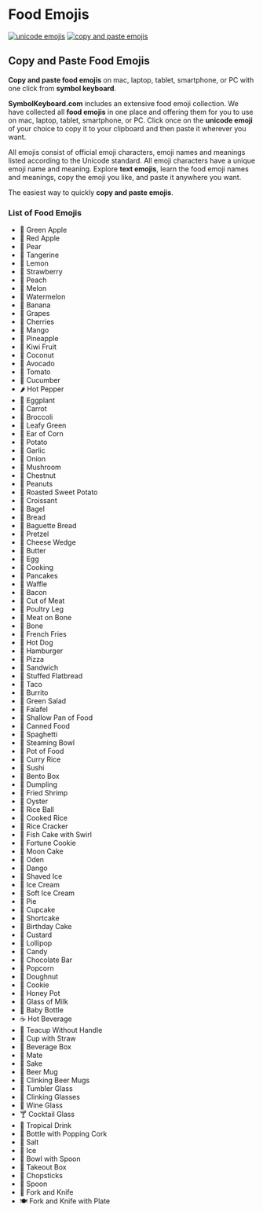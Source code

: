 # Food Emojis
[![unicode emojis](https://img.shields.io/badge/github-emojis-green.svg)](https://github.com/symbolkeyboard/emojis)
[![copy and paste emojis](https://img.shields.io/badge/source-symbolkeyboad.com-orange.svg)](https://symbolkeyboard.com)
## Copy and Paste Food Emojis

**Copy and paste food emojis** on mac, laptop, tablet, smartphone, or PC with one click from **symbol keyboard**.

**SymbolKeyboard.com** includes an extensive food emoji collection. We have collected all **food emojis** in one place and offering them for you to use on mac, laptop, tablet, smartphone, or PC. Click once on the **unicode emoji** of your choice to copy it to your clipboard and then paste it wherever you want.

All emojis consist of official emoji characters, emoji names and meanings listed according to the Unicode standard. All emoji characters have a unique emoji name and meaning. Explore **text emojis**, learn the food emoji names and meanings, copy the emoji you like, and paste it anywhere you want.

The easiest way to quickly **copy and paste emojis**.
### List of Food Emojis
- 🍏 Green Apple
- 🍎 Red Apple
- 🍐 Pear
- 🍊 Tangerine
- 🍋 Lemon
- 🍓 Strawberry
- 🍑 Peach
- 🍈 Melon
- 🍉 Watermelon
- 🍌 Banana
- 🍇 Grapes
- 🍒 Cherries
- 🥭 Mango
- 🍍 Pineapple
- 🥝 Kiwi Fruit
- 🥥 Coconut
- 🥑 Avocado
- 🍅 Tomato
- 🥒 Cucumber
- 🌶️ Hot Pepper
- 🍆 Eggplant
- 🥕 Carrot
- 🥦 Broccoli
- 🥬 Leafy Green
- 🌽 Ear of Corn
- 🥔 Potato
- 🧄 Garlic
- 🧅 Onion
- 🍄 Mushroom
- 🌰 Chestnut
- 🥜 Peanuts
- 🍠 Roasted Sweet Potato
- 🥐 Croissant
- 🥯 Bagel
- 🍞 Bread
- 🥖 Baguette Bread
- 🥨 Pretzel
- 🧀 Cheese Wedge
- 🧈 Butter
- 🥚 Egg
- 🍳 Cooking
- 🥞 Pancakes
- 🧇 Waffle
- 🥓 Bacon
- 🥩 Cut of Meat
- 🍗 Poultry Leg
- 🍖 Meat on Bone
- 🦴 Bone
- 🍟 French Fries
- 🌭 Hot Dog
- 🍔 Hamburger
- 🍕 Pizza
- 🥪 Sandwich
- 🥙 Stuffed Flatbread
- 🌮 Taco
- 🌯 Burrito
- 🥗 Green Salad
- 🧆 Falafel
- 🥘 Shallow Pan of Food
- 🥫 Canned Food
- 🍝 Spaghetti
- 🍜 Steaming Bowl
- 🍲 Pot of Food
- 🍛 Curry Rice
- 🍣 Sushi
- 🍱 Bento Box
- 🥟 Dumpling
- 🍤 Fried Shrimp
- 🦪 Oyster
- 🍙 Rice Ball
- 🍚 Cooked Rice
- 🍘 Rice Cracker
- 🍥 Fish Cake with Swirl
- 🥠 Fortune Cookie
- 🥮 Moon Cake
- 🍢 Oden
- 🍡 Dango
- 🍧 Shaved Ice
- 🍨 Ice Cream
- 🍦 Soft Ice Cream
- 🥧 Pie
- 🧁 Cupcake
- 🍰 Shortcake
- 🎂 Birthday Cake
- 🍮 Custard
- 🍭 Lollipop
- 🍬 Candy
- 🍫 Chocolate Bar
- 🍿 Popcorn
- 🍩 Doughnut
- 🍪 Cookie
- 🍯 Honey Pot
- 🥛 Glass of Milk
- 🍼 Baby Bottle
- ☕ Hot Beverage
- 🍵 Teacup Without Handle
- 🥤 Cup with Straw
- 🧃 Beverage Box
- 🧉 Mate
- 🍶 Sake
- 🍺 Beer Mug
- 🍻 Clinking Beer Mugs
- 🥃 Tumbler Glass
- 🥂 Clinking Glasses
- 🍷 Wine Glass
- 🍸 Cocktail Glass
- 🍹 Tropical Drink
- 🍾 Bottle with Popping Cork
- 🧂 Salt
- 🧊 Ice
- 🥣 Bowl with Spoon
- 🥡 Takeout Box
- 🥢 Chopsticks
- 🥄 Spoon
- 🍴 Fork and Knife
- 🍽️ Fork and Knife with Plate
